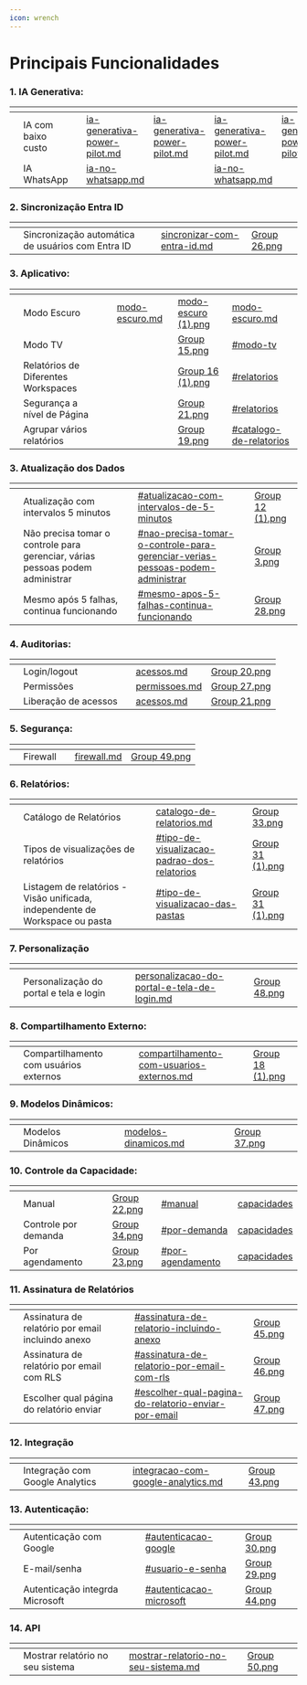 ```yaml
---
icon: wrench
---
```


# Principais Funcionalidades

### 1. IA Generativa:

<table data-view="cards"><thead><tr><th></th><th></th><th></th><th data-hidden data-type="content-ref"></th><th data-hidden data-type="content-ref"></th><th data-hidden data-card-target data-type="content-ref"></th><th data-hidden data-type="content-ref"></th><th data-hidden data-card-cover data-type="files"></th></tr></thead><tbody><tr><td></td><td>IA com baixo custo</td><td></td><td><a href="ia-generativa-power-pilot.md">ia-generativa-power-pilot.md</a></td><td><a href="ia-generativa-power-pilot.md">ia-generativa-power-pilot.md</a></td><td><a href="ia-generativa-power-pilot.md">ia-generativa-power-pilot.md</a></td><td><a href="ia-generativa-power-pilot.md">ia-generativa-power-pilot.md</a></td><td><a href="../.gitbook/assets/Group 14.png">Group 14.png</a></td></tr><tr><td></td><td>IA WhatsApp</td><td></td><td><a href="../portal-de-administracao/power-pilot-ia/ia-no-whatsapp.md">ia-no-whatsapp.md</a></td><td></td><td><a href="../portal-de-administracao/power-pilot-ia/ia-no-whatsapp.md">ia-no-whatsapp.md</a></td><td></td><td><a href="../.gitbook/assets/Group 42.png">Group 42.png</a></td></tr></tbody></table>

### 2. Sincronização Entra ID

<table data-view="cards"><thead><tr><th></th><th></th><th></th><th data-hidden data-card-target data-type="content-ref"></th><th data-hidden data-card-cover data-type="files"></th></tr></thead><tbody><tr><td></td><td>Sincronização automática de usuários com Entra ID</td><td></td><td><a href="../portal-de-administracao/grupos/sincronizar-com-entra-id.md">sincronizar-com-entra-id.md</a></td><td><a href="../.gitbook/assets/Group 26.png">Group 26.png</a></td></tr></tbody></table>

### 3. Aplicativo:

<table data-view="cards"><thead><tr><th></th><th></th><th></th><th data-hidden data-type="content-ref"></th><th data-hidden data-card-cover data-type="files"></th><th data-hidden data-card-target data-type="content-ref"></th></tr></thead><tbody><tr><td></td><td>Modo Escuro </td><td></td><td><a href="modo-escuro.md">modo-escuro.md</a></td><td><a href="../.gitbook/assets/modo-escuro (1).png">modo-escuro (1).png</a></td><td><a href="modo-escuro.md">modo-escuro.md</a></td></tr><tr><td></td><td>Modo TV</td><td></td><td></td><td><a href="../.gitbook/assets/Group 15.png">Group 15.png</a></td><td><a href="../portal-de-administracao/aplicativos.md#modo-tv">#modo-tv</a></td></tr><tr><td></td><td>Relatórios de Diferentes Workspaces </td><td></td><td></td><td><a href="../.gitbook/assets/Group 16 (1).png">Group 16 (1).png</a></td><td><a href="../portal-de-administracao/aplicativos.md#relatorios">#relatorios</a></td></tr><tr><td></td><td>Segurança a nível de Página </td><td></td><td></td><td><a href="../.gitbook/assets/Group 21.png">Group 21.png</a></td><td><a href="../portal-de-administracao/aplicativos.md#relatorios">#relatorios</a></td></tr><tr><td></td><td>Agrupar vários relatórios</td><td></td><td></td><td><a href="../.gitbook/assets/Group 19.png">Group 19.png</a></td><td><a href="../portal-de-administracao/aplicativos.md#catalogo-de-relatorios">#catalogo-de-relatorios</a></td></tr></tbody></table>

### 3. Atualização dos Dados&#x20;

<table data-view="cards"><thead><tr><th></th><th></th><th></th><th data-hidden data-card-target data-type="content-ref"></th><th data-hidden data-card-cover data-type="files"></th></tr></thead><tbody><tr><td></td><td>Atualização com intervalos 5 minutos</td><td></td><td><a href="atualizacao-dos-dados.md#atualizacao-com-intervalos-de-5-minutos">#atualizacao-com-intervalos-de-5-minutos</a></td><td><a href="../.gitbook/assets/Group 12 (1).png">Group 12 (1).png</a></td></tr><tr><td></td><td>Não precisa tomar o controle para gerenciar, várias pessoas podem administrar</td><td></td><td><a href="atualizacao-dos-dados.md#nao-precisa-tomar-o-controle-para-gerenciar-verias-pessoas-podem-administrar">#nao-precisa-tomar-o-controle-para-gerenciar-verias-pessoas-podem-administrar</a></td><td><a href="../.gitbook/assets/Group 3.png">Group 3.png</a></td></tr><tr><td></td><td>Mesmo após 5 falhas, continua funcionando</td><td></td><td><a href="atualizacao-dos-dados.md#mesmo-apos-5-falhas-continua-funcionando">#mesmo-apos-5-falhas-continua-funcionando</a></td><td><a href="../.gitbook/assets/Group 28.png">Group 28.png</a></td></tr></tbody></table>

### 4. Auditorias:

<table data-view="cards"><thead><tr><th></th><th></th><th></th><th data-hidden data-card-target data-type="content-ref"></th><th data-hidden data-card-cover data-type="files"></th></tr></thead><tbody><tr><td></td><td>Login/logout</td><td></td><td><a href="../portal-de-administracao/auditorias/acessos.md">acessos.md</a></td><td><a href="../.gitbook/assets/Group 20.png">Group 20.png</a></td></tr><tr><td></td><td>Permissões</td><td></td><td><a href="../portal-de-administracao/auditorias/permissoes.md">permissoes.md</a></td><td><a href="../.gitbook/assets/Group 27.png">Group 27.png</a></td></tr><tr><td></td><td>Liberação de acessos</td><td></td><td><a href="../portal-de-administracao/auditorias/acessos.md">acessos.md</a></td><td><a href="../.gitbook/assets/Group 21.png">Group 21.png</a></td></tr></tbody></table>

### 5. Segurança:&#x20;

<table data-view="cards"><thead><tr><th></th><th></th><th></th><th data-hidden data-card-target data-type="content-ref"></th><th data-hidden data-card-cover data-type="files"></th></tr></thead><tbody><tr><td></td><td>Firewall </td><td></td><td><a href="firewall.md">firewall.md</a></td><td><a href="../.gitbook/assets/Group 49.png">Group 49.png</a></td></tr></tbody></table>

### 6. Relatórios:

<table data-view="cards"><thead><tr><th></th><th></th><th></th><th data-hidden data-card-target data-type="content-ref"></th><th data-hidden data-card-cover data-type="files"></th></tr></thead><tbody><tr><td></td><td>Catálogo de Relatórios</td><td></td><td><a href="catalogo-de-relatorios.md">catalogo-de-relatorios.md</a></td><td><a href="../.gitbook/assets/Group 33.png">Group 33.png</a></td></tr><tr><td></td><td>Tipos de visualizações de relatórios </td><td></td><td><a href="../portal-de-administracao/configuracoes/parametros/personalizacoes-gerais.md#tipo-de-visualizacao-padrao-dos-relatorios">#tipo-de-visualizacao-padrao-dos-relatorios</a></td><td><a href="../.gitbook/assets/Group 31 (1).png">Group 31 (1).png</a></td></tr><tr><td></td><td>Listagem de relatórios -  Visão unificada, independente de Workspace ou pasta</td><td></td><td><a href="../portal-de-administracao/configuracoes/parametros/personalizacoes-gerais.md#tipo-de-visualizacao-das-pastas">#tipo-de-visualizacao-das-pastas</a></td><td><a href="../.gitbook/assets/Group 31 (1).png">Group 31 (1).png</a></td></tr></tbody></table>

### 7. Personalização

<table data-view="cards"><thead><tr><th></th><th></th><th></th><th data-hidden data-card-target data-type="content-ref"></th><th data-hidden data-card-cover data-type="files"></th></tr></thead><tbody><tr><td></td><td>Personalização do portal e tela e login</td><td></td><td><a href="personalizacao-do-portal-e-tela-de-login.md">personalizacao-do-portal-e-tela-de-login.md</a></td><td><a href="../.gitbook/assets/Group 48.png">Group 48.png</a></td></tr></tbody></table>

### 8. Compartilhamento Externo:

<table data-view="cards"><thead><tr><th></th><th></th><th></th><th data-hidden data-card-target data-type="content-ref"></th><th data-hidden data-card-cover data-type="files"></th></tr></thead><tbody><tr><td></td><td>Compartilhamento com usuários externos</td><td></td><td><a href="compartilhamento-com-usuarios-externos.md">compartilhamento-com-usuarios-externos.md</a></td><td><a href="../.gitbook/assets/Group 18 (1).png">Group 18 (1).png</a></td></tr></tbody></table>

### 9. Modelos Dinâmicos:

<table data-view="cards"><thead><tr><th></th><th></th><th></th><th data-hidden data-card-target data-type="content-ref"></th><th data-hidden data-card-cover data-type="files"></th></tr></thead><tbody><tr><td></td><td>Modelos Dinâmicos </td><td></td><td><a href="modelos-dinamicos.md">modelos-dinamicos.md</a></td><td><a href="../.gitbook/assets/Group 37.png">Group 37.png</a></td></tr></tbody></table>

### 10.  Controle da Capacidade:

<table data-view="cards"><thead><tr><th></th><th></th><th></th><th data-hidden data-card-cover data-type="files"></th><th data-hidden data-card-target data-type="content-ref"></th><th data-hidden data-type="content-ref"></th></tr></thead><tbody><tr><td></td><td>Manual</td><td></td><td><a href="../.gitbook/assets/Group 22.png">Group 22.png</a></td><td><a href="controle-da-capacidade.md#manual">#manual</a></td><td><a href="../portal-de-administracao/artefatos/capacidades/">capacidades</a></td></tr><tr><td></td><td>Controle por demanda</td><td></td><td><a href="../.gitbook/assets/Group 34.png">Group 34.png</a></td><td><a href="controle-da-capacidade.md#por-demanda">#por-demanda</a></td><td><a href="../portal-de-administracao/artefatos/capacidades/">capacidades</a></td></tr><tr><td></td><td>Por agendamento</td><td></td><td><a href="../.gitbook/assets/Group 23.png">Group 23.png</a></td><td><a href="controle-da-capacidade.md#por-agendamento">#por-agendamento</a></td><td><a href="../portal-de-administracao/artefatos/capacidades/">capacidades</a></td></tr></tbody></table>

### 11. Assinatura de Relatórios

<table data-view="cards"><thead><tr><th></th><th></th><th></th><th data-hidden data-card-target data-type="content-ref"></th><th data-hidden data-card-cover data-type="files"></th></tr></thead><tbody><tr><td></td><td>Assinatura de relatório por email incluindo anexo</td><td></td><td><a href="assinatura-de-relatorio.md#assinatura-de-relatorio-incluindo-anexo">#assinatura-de-relatorio-incluindo-anexo</a></td><td><a href="../.gitbook/assets/Group 45.png">Group 45.png</a></td></tr><tr><td></td><td>Assinatura de relatório por email com RLS</td><td></td><td><a href="assinatura-de-relatorio.md#assinatura-de-relatorio-por-email-com-rls">#assinatura-de-relatorio-por-email-com-rls</a></td><td><a href="../.gitbook/assets/Group 46.png">Group 46.png</a></td></tr><tr><td></td><td>Escolher qual página do relatório enviar </td><td></td><td><a href="assinatura-de-relatorio.md#escolher-qual-pagina-do-relatorio-enviar-por-email">#escolher-qual-pagina-do-relatorio-enviar-por-email</a></td><td><a href="../.gitbook/assets/Group 47.png">Group 47.png</a></td></tr></tbody></table>

### 12. Integração

<table data-view="cards"><thead><tr><th></th><th></th><th></th><th data-hidden data-card-target data-type="content-ref"></th><th data-hidden data-card-cover data-type="files"></th></tr></thead><tbody><tr><td></td><td>Integração com Google Analytics </td><td></td><td><a href="integracao-com-google-analytics.md">integracao-com-google-analytics.md</a></td><td><a href="../.gitbook/assets/Group 43.png">Group 43.png</a></td></tr></tbody></table>

### 13. Autenticação:

<table data-view="cards"><thead><tr><th></th><th></th><th></th><th data-hidden data-card-target data-type="content-ref"></th><th data-hidden data-card-cover data-type="files"></th></tr></thead><tbody><tr><td></td><td>Autenticação com Google</td><td></td><td><a href="autenticacao-integrada-microsoft-google-e-usuario-senha.md#autenticacao-google">#autenticacao-google</a></td><td><a href="../.gitbook/assets/Group 30.png">Group 30.png</a></td></tr><tr><td></td><td>E-mail/senha</td><td></td><td><a href="autenticacao-integrada-microsoft-google-e-usuario-senha.md#usuario-e-senha">#usuario-e-senha</a></td><td><a href="../.gitbook/assets/Group 29.png">Group 29.png</a></td></tr><tr><td></td><td>Autenticação integrda Microsoft </td><td></td><td><a href="autenticacao-integrada-microsoft-google-e-usuario-senha.md#autenticacao-microsoft">#autenticacao-microsoft</a></td><td><a href="../.gitbook/assets/Group 44.png">Group 44.png</a></td></tr></tbody></table>

### 14. API

<table data-view="cards"><thead><tr><th></th><th></th><th></th><th data-hidden data-card-target data-type="content-ref"></th><th data-hidden data-card-cover data-type="files"></th></tr></thead><tbody><tr><td></td><td>Mostrar relatório no seu sistema </td><td></td><td><a href="../documentacao-tecnica/api/mostrar-relatorio-no-seu-sistema.md">mostrar-relatorio-no-seu-sistema.md</a></td><td><a href="../.gitbook/assets/Group 50.png">Group 50.png</a></td></tr></tbody></table>

